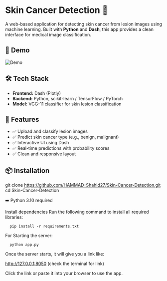 # Skin Cancer Detection 🧬

A web-based application for detecting skin cancer from lesion images using machine learning. Built with **Python** and **Dash**, this app provides a clean interface for medical image classification.

## 🎥 Demo

![Demo](https://github.com/HAMMAD-Shahid27/Skin-Cancer-Detection/blob/main/SKIN_CANCER_GIF.gif)

## 🛠 Tech Stack

- **Frontend:** Dash (Plotly)
- **Backend:** Python, scikit-learn / TensorFlow / PyTorch
- **Model:** VGG-11 classifier for skin lesion classification

## 🚀 Features

- ✅ Upload and classify lesion images
- ✅ Predict skin cancer type (e.g., benign, malignant)
- ✅ Interactive UI using Dash
- ✅ Real-time predictions with probability scores
- ✅ Clean and responsive layout

## 📦 Installation

git clone https://github.com/HAMMAD-Shahid27/Skin-Cancer-Detection.git
cd Skin-Cancer-Detection

➡️ Python 3.10 required

Install dependencies
Run the following command to install all required libraries:

      pip install -r requirements.txt

For Starting the server:

      python app.py

Once the server starts, it will give you a link like:


http://127.0.0.1:8050 (check the terminal for link)



Click the link or paste it into your browser to use the app.

